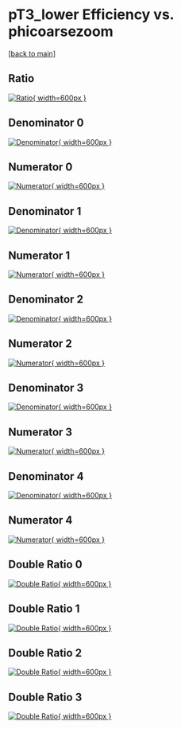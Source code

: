 # pT3_lower Efficiency vs. phicoarsezoom

[[back to main](./)]



## Ratio

[![Ratio](../mtv/var/pT3_lower_vtr_321_1_eff_phicoarsezoom.png){ width=600px }](../mtv/var/pT3_lower_vtr_321_1_eff_phicoarsezoom.pdf)

## Denominator 0

[![Denominator](../mtv/den/pT3_lower_vtr_321_1_eff_phicoarsezoom_den0.png){ width=600px }](../mtv/den/pT3_lower_vtr_321_1_eff_phicoarsezoom_den0.pdf)

## Numerator 0

[![Numerator](../mtv/num/pT3_lower_vtr_321_1_eff_phicoarsezoom_num0.png){ width=600px }](../mtv/num/pT3_lower_vtr_321_1_eff_phicoarsezoom_num0.pdf)

## Denominator 1

[![Denominator](../mtv/den/pT3_lower_vtr_321_1_eff_phicoarsezoom_den1.png){ width=600px }](../mtv/den/pT3_lower_vtr_321_1_eff_phicoarsezoom_den1.pdf)

## Numerator 1

[![Numerator](../mtv/num/pT3_lower_vtr_321_1_eff_phicoarsezoom_num1.png){ width=600px }](../mtv/num/pT3_lower_vtr_321_1_eff_phicoarsezoom_num1.pdf)

## Denominator 2

[![Denominator](../mtv/den/pT3_lower_vtr_321_1_eff_phicoarsezoom_den2.png){ width=600px }](../mtv/den/pT3_lower_vtr_321_1_eff_phicoarsezoom_den2.pdf)

## Numerator 2

[![Numerator](../mtv/num/pT3_lower_vtr_321_1_eff_phicoarsezoom_num2.png){ width=600px }](../mtv/num/pT3_lower_vtr_321_1_eff_phicoarsezoom_num2.pdf)

## Denominator 3

[![Denominator](../mtv/den/pT3_lower_vtr_321_1_eff_phicoarsezoom_den3.png){ width=600px }](../mtv/den/pT3_lower_vtr_321_1_eff_phicoarsezoom_den3.pdf)

## Numerator 3

[![Numerator](../mtv/num/pT3_lower_vtr_321_1_eff_phicoarsezoom_num3.png){ width=600px }](../mtv/num/pT3_lower_vtr_321_1_eff_phicoarsezoom_num3.pdf)

## Denominator 4

[![Denominator](../mtv/den/pT3_lower_vtr_321_1_eff_phicoarsezoom_den4.png){ width=600px }](../mtv/den/pT3_lower_vtr_321_1_eff_phicoarsezoom_den4.pdf)

## Numerator 4

[![Numerator](../mtv/num/pT3_lower_vtr_321_1_eff_phicoarsezoom_num4.png){ width=600px }](../mtv/num/pT3_lower_vtr_321_1_eff_phicoarsezoom_num4.pdf)

## Double Ratio 0

[![Double Ratio](../mtv/ratio/pT3_lower_vtr_321_1_eff_phicoarsezoom_ratio0.png){ width=600px }](../mtv/ratio/pT3_lower_vtr_321_1_eff_phicoarsezoom_ratio0.pdf)

## Double Ratio 1

[![Double Ratio](../mtv/ratio/pT3_lower_vtr_321_1_eff_phicoarsezoom_ratio1.png){ width=600px }](../mtv/ratio/pT3_lower_vtr_321_1_eff_phicoarsezoom_ratio1.pdf)

## Double Ratio 2

[![Double Ratio](../mtv/ratio/pT3_lower_vtr_321_1_eff_phicoarsezoom_ratio2.png){ width=600px }](../mtv/ratio/pT3_lower_vtr_321_1_eff_phicoarsezoom_ratio2.pdf)

## Double Ratio 3

[![Double Ratio](../mtv/ratio/pT3_lower_vtr_321_1_eff_phicoarsezoom_ratio3.png){ width=600px }](../mtv/ratio/pT3_lower_vtr_321_1_eff_phicoarsezoom_ratio3.pdf)

